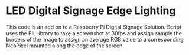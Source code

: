 # LED Digital Signage Edge Lighting
This code is an add on to a Raspberry Pi Digital Signage Solution. 
Script uses the PIL library to take a screenshot at 30fps and assign sample the borders of the image to assign an average RGB value to a corresponding NeoPixel mounted along the edge of the screen.

